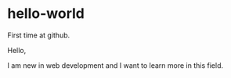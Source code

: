 # hello-world
First time at github.

Hello,

I am new in web development and I want
to learn more in this field.

